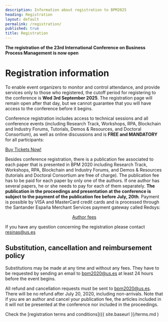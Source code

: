 ```yaml
---
description: Information about registration to BPM2025
heading: Registration
layout: default
permalink: /registration/
published: true
title: Registration
---
```


**The registration of the 23rd International Conference on Business Process Management is now open**

# Registration information

To enable event organizers to monitor and control attendance, and provide services only to those who registered, the cutoff period for registering to the conference is **Wed 3rd September 2025**. The registration page will remain open after that day, but we cannot guarantee that you will have access to the conference before it begins.

Conference registration includes access to technical sessions and all conference events (including Research Track, Workshops, RPA, Blockchain and Industry Forums, Tutorials, Demos & Resources, and Doctoral Consortium), as well as online discussions and is **FREE and MANDATORY** for all participants: 

<a class="button" href="{{ site.ticket_link }}" target="_blank">Buy Tickets Now!</a>

Besides conference registration, there is a publication fee associated to each paper that is presented in BPM 2020 including Research Track, Workshops, RPA, Blockchain and Industry Forums, and Demos & Resources (tutorials and Doctoral Consortium are free of charge). The publication fee has to be paid for each paper by only one of the authors. If one author has several papers, he or she needs to pay for each of them separately. **The publication in the proceedings and presentation at the conference is subject to the payment of the publication fee before July, 20th**. Payment is possible by VISA and MasterCard credit cards and is processed through the Santander España Merchant Services payment gateway called Redsys:
<div style="text-align: center"><a href="{{ site.baseurl }}/authorRegistration.md" class="button">Author fees</a></div>

If you have any question concerning the registration please contact resinas@us.es


## Substitution, cancellation and reimbursement policy

Substitutions may be made at any time and without any fees. They have to be requested by sending an email to bpm2020@us.es at least 24 hours before the event begins.

All refund and cancellation requests must be sent to bpm2020@us.es. There will be no refund after July 20, 2020, including non-arrivals. Note that if you are an author and cancel your publication fee, the articles included in it will not be presented at the conference nor included in the proceedings.

Check the [registration terms and conditions]({{ site.baseurl }}/terms.md )

